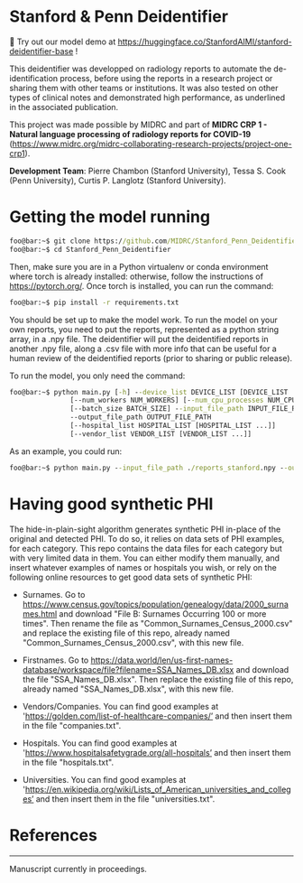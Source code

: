 # Stanford & Penn Deidentifier

:hugs: Try out our model demo at https://huggingface.co/StanfordAIMI/stanford-deidentifier-base !

This deidentifier was developped on radiology reports to automate the de-identification process, before using the reports in a research project or sharing them with other teams or institutions. It was also tested on other types of clinical notes and demonstrated high performance, as underlined in the associated publication.

This project was made possible by MIDRC and part of **MIDRC CRP 1 - Natural language processing of radiology reports for COVID-19** (https://www.midrc.org/midrc-collaborating-research-projects/project-one-crp1).

**Development Team**: Pierre Chambon (Stanford University), Tessa S. Cook (Penn University), Curtis P. Langlotz (Stanford University).

# Getting the model running

```bat
foo@bar:~$ git clone https://github.com/MIDRC/Stanford_Penn_Deidentifier.git
foo@bar:~$ cd Stanford_Penn_Deidentifier
```

Then, make sure you are in a Python virtualenv or conda environment where torch is already installed: otherwise, follow the instructions of https://pytorch.org/.
Once torch is installed, you can run the command:

```bat
foo@bar:~$ pip install -r requirements.txt
```

You should be set up to make the model work. To run the model on your own reports, you need to put the reports, represented as a python string array, in a .npy file. The deidentifier will put the deidentified reports in another .npy file, along a .csv file with more info that can be useful for a human review of the deidentified reports (prior to sharing or public release).

To run the model, you only need the command:

```bat
foo@bar:~$ python main.py [-h] --device_list DEVICE_LIST [DEVICE_LIST ...]
               [--num_workers NUM_WORKERS] [--num_cpu_processes NUM_CPU_PROCESSES]
               [--batch_size BATCH_SIZE] --input_file_path INPUT_FILE_PATH
               --output_file_path OUTPUT_FILE_PATH
               [--hospital_list HOSPITAL_LIST [HOSPITAL_LIST ...]]
               [--vendor_list VENDOR_LIST [VENDOR_LIST ...]]
```

As an example, you could run:

```bat
foo@bar:~$ python main.py --input_file_path ./reports_stanford.npy --output_file_path ./reports_stanford_deidentified.npy --device cuda:0 cuda:1 cuda:2 --hospital_list stanford washington
```

# Having good synthetic PHI

The hide-in-plain-sight algorithm generates synthetic PHI in-place of the original and detected PHI. To do so, it relies on data sets of PHI examples, for each category. This repo contains the data files for each category but with very limited data in them. You can either modify them manually, and insert whatever examples of names or hospitals you wish, or rely on the following online resources to get good data sets of synthetic PHI:

- Surnames. Go to https://www.census.gov/topics/population/genealogy/data/2000_surnames.html and download "File B: Surnames Occurring 100 or more times". Then rename the file as "Common_Surnames_Census_2000.csv" and replace the existing file of this repo, already named "Common_Surnames_Census_2000.csv", with this new file. 

- Firstnames. Go to https://data.world/len/us-first-names-database/workspace/file?filename=SSA_Names_DB.xlsx and download the file "SSA_Names_DB.xlsx". Then replace the existing file of this repo, already named "SSA_Names_DB.xlsx", with this new file. 

- Vendors/Companies. You can find good examples at 'https://golden.com/list-of-healthcare-companies/’ and then insert them in the file "companies.txt".

- Hospitals. You can find good examples at 'https://www.hospitalsafetygrade.org/all-hospitals’ and then insert them in the file "hospitals.txt".

- Universities. You can find good examples at 'https://en.wikipedia.org/wiki/Lists_of_American_universities_and_colleges’ and then insert them in the file "universities.txt".

# References
---
Manuscript currently in proceedings.
